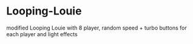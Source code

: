 # Looping-Louie
modified Looping Louie with 8 player, random speed + turbo buttons for each player and light effects
